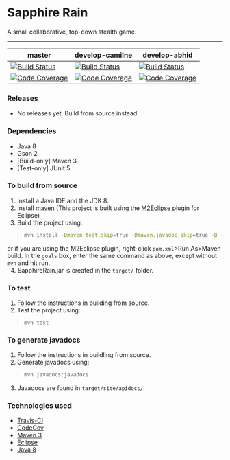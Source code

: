 # Sapphire Rain
A small collaborative, top-down stealth game.

---

[//]: # (Build statuses and code coverage)

| master | develop-camilne | develop-abhid |
|--------|-----------------|---------------|
|[![Build Status](https://travis-ci.org/camilne/Sapphire-Rain.svg?branch=master)](https://travis-ci.org/camilne/Sapphire-Rain)|[![Build Status](https://travis-ci.org/camilne/Sapphire-Rain.svg?branch=develop-camilne)](https://travis-ci.org/camilne/Sapphire-Rain)|[![Build Status](https://travis-ci.org/camilne/Sapphire-Rain.svg?branch=develop-abhid)](https://travis-ci.org/camilne/Sapphire-Rain)
|[![Code Coverage](https://img.shields.io/codecov/c/github/camilne/Sapphire-Rain/master.svg)](https://codecov.io/github/camilne/Sapphire-Rain?branch=master)|[![Code Coverage](https://img.shields.io/codecov/c/github/camilne/Sapphire-Rain/develop-camilne.svg)](https://codecov.io/github/camilne/Sapphire-Rain?branch=develop-camilne)|[![Code Coverage](https://img.shields.io/codecov/c/github/camilne/Sapphire-Rain/develop-abhid.svg)](https://codecov.io/github/camilne/Sapphire-Rain?branch=develop-abhid)

[//]: # (Releases)

### Releases
* No releases yet. Build from source instead.

[//]: # (Dependencies)

### Dependencies
* Java 8
* Gson 2
* [Build-only] Maven 3
* [Test-only] JUnit 5

[//]: # (Installation instructions)

### To build from source
1. Install a Java IDE and the JDK 8.
2. Install [maven](https://maven.apache.org/install.html) (This project is built using the [M2Eclipse](http://www.eclipse.org/m2e/) plugin for Eclipse)
3. Build the project using:
> ```bash
> mvn install -Dmaven.test.skip=true -Dmaven.javadoc.skip=true -B -V validate
> ```
or if you are using the M2Eclipse plugin, right-click `pom.xml`&gt;Run As&gt;Maven build. In the `goals` box, enter the same command as above, except without `mvn` and hit run.<br/>
&nbsp;&nbsp;4. SapphireRain.jar is created in the `target/` folder.

[//]: # (Testing instructions)

### To test
1. Follow the instructions in building from source.
2. Test the project using:
> ```
> mvn test
> ```

[//]: # (Javadoc instructions)

### To generate javadocs
1. Follow the instructions in buildling from source.
2. Generate javadocs using:
> ```bash
> mvn javadocs:javadocs
> ```
&nbsp;&nbsp;3. Javadocs are found in `target/site/apidocs/`.

### Technologies used
* [Travis-CI](https://travis-ci.org/)
* [CodeCov](https://codecov.io/)
* [Maven 3](https://maven.apache.org/)
* [Eclipse](https://eclipse.org/)
* [Java 8](https://www.java.com/en/)
